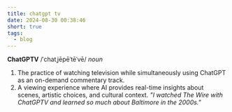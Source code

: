 ```yaml
---
title: chatgpt tv
date: 2024-08-30 00:38:46
short: true
tags:
  - blog
---
```


**ChatGPTV** /ˈchatˌjēpēˈtēˈvē/
*noun*

1. The practice of watching television while simultaneously using ChatGPT as an on-demand commentary track.
2. A viewing experience where AI provides real-time insights about scenes, artistic choices, and cultural context.
*"I watched The Wire with ChatGPTV and learned so much about Baltimore in the 2000s."*
